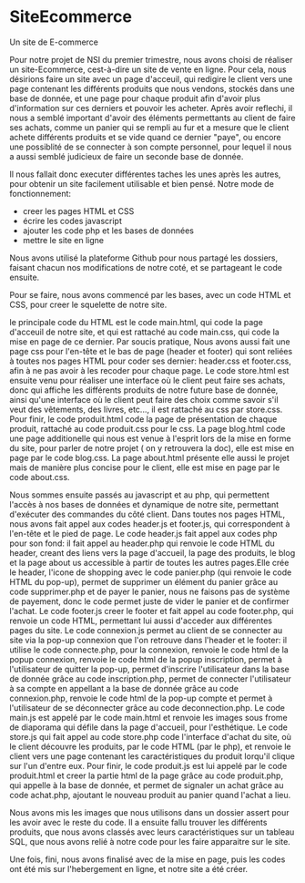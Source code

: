 # SiteEcommerce
Un site de E-commerce

Pour notre projet de NSI du premier trimestre, nous avons choisi de réaliser un site-Ecommerce, cest-à-dire un site de vente en ligne. Pour cela, nous désirions faire un site avec un page d'acceuil, qui redigire le client vers une page contenant les différents produits que nous vendons, stockés dans une base de donnée, et une page pour chaque produit afin d'avoir plus d'information sur ces derniers et pouvoir les acheter. Après avoir reflechi, il nous a semblé important d'avoir des éléments permettants au client de faire ses achats, comme un panier qui se rempli au fur et a mesure que le client achete différents produits et se vide quand ce dernier "paye", ou encore une possiblité de se connecter à son compte personnel, pour lequel il nous a aussi semblé judicieux de faire un seconde base de donnée. 

Il nous fallait donc executer différentes taches les unes après les autres, pour obtenir un site facilement utilisable et bien pensé. Notre mode de fonctionnement: 
* creer les pages HTML et CSS 
* écrire les codes javascript 
* ajouter les code php et les bases de données 
* mettre le site en ligne

Nous avons utilisé la plateforme Github pour nous partagé les dossiers, faisant chacun nos modifications de notre coté, et se partageant le code ensuite. 

Pour se faire, nous avons commencé par les bases, avec un code HTML et CSS, pour creer le squelette de notre site.

le principale code du HTML est le code main.html, qui code la page d'acceuil de notre site,  et qui est rattaché au code main.css, qui code la mise en page de ce dernier. 
Par soucis pratique, Nous avons aussi fait une page css pour l'en-tête et le bas de page (header et footer) qui sont reliées à toutes nos pages HTML pour coder ses dernier: header.css et footer.css, afin à ne pas avoir à les recoder pour chaque page. 
Le code store.html est ensuite venu pour réaliser une interface où le client peut faire ses achats, donc  qui affiche les différents produits de notre future base de donnée, ainsi qu'une interface où le client peut faire des choix comme savoir s'il veut des vêtements, des livres, etc..., il est rattaché au css par store.css.
Pour finir, le code produit.html code la page de présentation de chaque produit, rattaché au code produit.css pour le css.
La page blog.html code une page additionelle qui nous est venue à l'esprit lors de la mise en forme du site, pour parler de notre projet ( on y retrouvera la doc), elle est mise en page par le code blog.css.
La page about.html présente elle aussi le projet mais de manière plus concise pour le client, elle est mise en page par le code about.css.

Nous sommes ensuite passés au javascript et au php, qui permettent l'accès à nos bases de données et dynamique de notre site, permettant d'exécuter des commandes du côté client. 
Dans toutes nos pages HTML, nous avons fait appel aux codes header.js et footer.js, qui correspondent à l'en-tête et le pied de page.
Le code header.js fait appel aux codes php pour son fond: il fait appel au header.php qui renvoie le code HTML du header, creant des liens vers la page d'accueil, la page des produits, le blog et la page about us accessible à partir de toutes les autres pages.Elle crée le header, l'icone de shopping avec le code panier.php (qui renvoie le code HTML du pop-up), permet de supprimer un élément du panier grâce au code supprimer.php et de payer le panier, nous ne faisons pas de système de payement, donc le code permet juste de vider le panier et de confirmer l'achat.
Le code footer.js creer le footer et fait appel au code footer.php, qui renvoie un code HTML, permettant lui aussi d'acceder aux différentes pages du site. 
Le code connexion.js permet au client de se connecter au site via la pop-up connexion que l'on retrouve dans l'header et le footer: il utilise le code connecte.php, pour la connexion, renvoie le code html de la popup connexion, renvoie le code html de la popup inscription, permet à l'utilisateur de quitter la pop-up, permet d'inscrire l'utilisateur dans la base de donnée grâce au code inscription.php, permet de connecter l'utilisateur à sa compte en appellant a la base de donnée grâce au code connexion.php, renvoie le code html de la pop-up compte et permet à l'utilisateur de se déconnecter grâce au code deconnection.php.
Le code main.js est appelé par le code main.html et renvoie les images sous frome de diaporama qui défile dans la page d'accueil, pour l'esthétique.
Le code store.js qui fait appel au code store.php code l'interface d'achat du site, où le client découvre les produits, par le code HTML (par le php), et renvoie le client vers une page contenant les caractéristiques du produit lorqu'il clique sur l'un d'entre eux.
Pour finir, le code produit.js est lui appelé par le code produit.html et creer la partie html de la page grâce au code produit.php, qui appelle à la base de donnée, et permet de signaler un achat grâce au code achat.php, ajoutant le nouveau produit au panier quand l'achat a lieu.

Nous avons mis les images que nous utilisons dans un dossier assert pour les avoir avec le reste du code. 
Il a ensuite fallu trouver les différents produits, que nous avons classés avec leurs caractéristiques sur un tableau SQL, que nous avons relié à notre code pour les faire apparaitre sur le site. 

Une fois, fini, nous avons finalisé avec de la mise en page, puis les codes ont été mis sur l'hebergement en ligne, et notre site a été créer.
